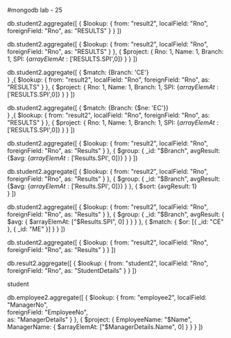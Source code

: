#mongodb lab - 25

<!-- * Part A -->

<!-- 1. Combine information from student and result table using cross join or Cartesian product. -->
db.student2.aggregate([
  {
		$lookup: {
			from: "result2",
			localField: "Rno",
			foreignField: "Rno",
			as: "RESULTS"
		}
	}
])

<!-- 2. Display Rno, Name, Branch and SPI of all students. -->
db.student2.aggregate([
  {
		$lookup: {
			from: "result2",
			localField: "Rno",
			foreignField: "Rno",
			as: "RESULTS"
		}
	}, {
    $project: {
			Rno: 1,
			Name: 1,
			Branch: 1,
			SPI: {$arrayElemAt:['$RESULTS.SPI',0]}
		}
	}
])
<!-- 3. Display Rno, Name, Branch and SPI of CE branch’s student only. -->
db.student2.aggregate([ 
	{
		$match: {Branch: 'CE'}		
	}
  ,{
		$lookup: {
			from: "result2",
			localField: "Rno",
			foreignField: "Rno",
			as: "RESULTS"
		}
	}, {
    $project: {
			Rno: 1,
			Name: 1,
			Branch: 1,
			SPI: {$arrayElemAt:['$RESULTS.SPI',0]}
		}
	}
])

<!-- 4. Display Rno, Name, Branch and SPI of other than EC branch’s student only. -->
db.student2.aggregate([ 
	{
		$match: {Branch: {$ne: 'EC'}}		
	}
  ,{
		$lookup: {
			from: "result2",
			localField: "Rno",
			foreignField: "Rno",
			as: "RESULTS"
		}
	}, {
    $project: {
			Rno: 1,
			Name: 1,
			Branch: 1,
			SPI: {$arrayElemAt:['$RESULTS.SPI',0]}
		}
	}
])

<!-- 5. Display average result of each branch. -->
db.student2.aggregate([
{
	$lookup: {
		from: "result2",
		localField: "Rno",
		foreignField: "Rno",
		as: "Results"
	}
}, 
{
	$group: {
		_id: "$Branch",
		avgResult: {$avg: {$arrayElemAt: ['$Results.SPI', 0]}}
	}
}
])

<!-- 6. Display average result of each branch and sort them in ascending order by SPI. -->

db.student2.aggregate([
{
	$lookup: {
		from: "result2",
		localField: "Rno",
		foreignField: "Rno",
		as: "Results"
	}
}, 
{
	$group: {
		_id: "$Branch",
		avgResult: {$avg: {$arrayElemAt: ['$Results.SPI', 0]}}
	}
}, 
{
	$sort: {avgResult: 1}	
}
])

<!-- 7. Display average result of CE and ME branch. -->
db.student2.aggregate([
  {
    $lookup: {
      from: "result2",
      localField: "Rno",
      foreignField: "Rno",
      as: "Results"
    }
  },
  {
    $group: {
      _id: "$Branch",
      avgResult: { $avg: { $arrayElemAt: ["$Results.SPI", 0] } }
    }
  },
  {
    $match: { $or: [{ _id: "CE" }, { _id: "ME" }] }
  }
])


<!-- 8. Perform the left outer join on Student and Result tables. -->
db.student2.aggregate([
  {
    $lookup: {
      from: "result2",
      localField: "Rno",
      foreignField: "Rno",
      as: "Results"
    }
  }
])

<!-- 9. Perform the right outer join on Student and Result tables. -->
db.result2.aggregate([
  {
    $lookup: {
      from: "student2",
      localField: "Rno",
      foreignField: "Rno",
      as: "StudentDetails"
    }
  }
])

<!-- 10. Perform the full outer join on Student and Result tables. -->
student

<!-- 11. Retrieve the names of employee along with their manager name from the Employee table. -->
db.employee2.aggregate([
  {
    $lookup: {
      from: "employee2",
      localField: "ManagerNo",  
      foreignField: "EmployeeNo",  
      as: "ManagerDetails"
    }
  },
  {
    $project: {
      EmployeeName: "$Name",
      ManagerName: { $arrayElemAt: ["$ManagerDetails.Name", 0] }
    }
  }
])

<!-- * Part B -->
<!-- * Part C -->